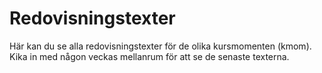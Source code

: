 ---
---
Redovisningstexter
=========================

Här kan du se alla redovisningstexter för de olika kursmomenten (kmom). Kika in med någon veckas mellanrum för att se de senaste texterna.
